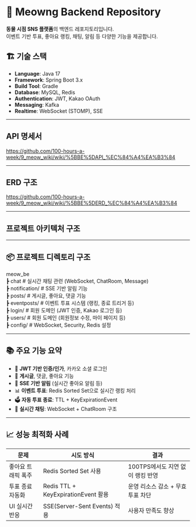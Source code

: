 # 🐾 Meowng Backend Repository

**동물 시점 SNS 플랫폼**의 백엔드 레포지토리입니다.  
이벤트 기반 투표, 좋아요 랭킹, 채팅, 알림 등 다양한 기능을 제공합니다.

## 🏗️ 기술 스택

- **Language**: Java 17
- **Framework**: Spring Boot 3.x
- **Build Tool**: Gradle
- **Database**: MySQL, Redis
- **Authentication**: JWT, Kakao OAuth
- **Messaging**: Kafka
- **Realtime**: WebSocket (STOMP), SSE

---
## API 명세서
https://github.com/100-hours-a-week/9_meow_wiki/wiki/%5BBE%5DAPI_%EC%84%A4%EA%B3%84

---
## ERD 구조
https://github.com/100-hours-a-week/9_meow_wiki/wiki/%5BBE%5DERD_%EC%84%A4%EA%B3%84

---
## 프로젝트 아키텍처 구조

---

## 📦 프로젝트 디렉토리 구조
meow_be\
┣ chat # 실시간 채팅 관련 (WebSocket, ChatRoom, Message)\
┣ notification/ # SSE 기반 알림 기능\
┣ posts/ # 게시글, 좋아요, 댓글 기능\
┣ eventposts/ # 이벤트 투표 시스템 (랭킹, 종료 트리거 등)\
┣ login/ # 회원 도메인 (JWT 인증, Kakao 로그인 등)\
┣ users/ # 회원 도메인 (회원정보 수정, 마이 페이지 등)\
┣ config/ # WebSocket, Security, Redis 설정

---

## 📚 주요 기능 요약

- 🔐 **JWT 기반 인증/인가**, 카카오 소셜 로그인
- 📝 **게시글**, 댓글, 좋아요 기능
- 🔔 **SSE 기반 알림** (실시간 좋아요 알림 등)
- 📊 **이벤트 투표**: Redis Sorted Set으로 실시간 랭킹 처리
- 🗳 **자동 투표 종료**: TTL + KeyExpirationEvent
- 💬 **실시간 채팅**: WebSocket + ChatRoom 구조

---

## 📈 성능 최적화 사례

| 문제                 | 시도 방식                             | 결과                                      |
|----------------------|----------------------------------------|-------------------------------------------|
| 좋아요 트래픽 폭주   | Redis Sorted Set 사용                  | 100TPS에서도 지연 없이 랭킹 반영           |
| 투표 종료 자동화     | Redis TTL + KeyExpirationEvent 활용     | 운영 리소스 감소 + 무효 투표 차단          |
| UI 실시간 반응       | SSE(Server-Sent Events) 적용           | 사용자 만족도 향상                         |
